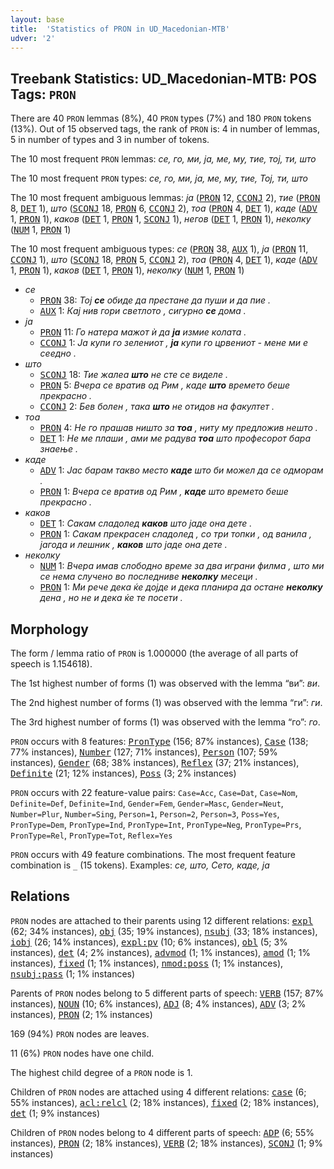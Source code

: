 ```yaml
---
layout: base
title:  'Statistics of PRON in UD_Macedonian-MTB'
udver: '2'
---
```


## Treebank Statistics: UD_Macedonian-MTB: POS Tags: `PRON`

There are 40 `PRON` lemmas (8%), 40 `PRON` types (7%) and 180 `PRON` tokens (13%).
Out of 15 observed tags, the rank of `PRON` is: 4 in number of lemmas, 5 in number of types and 3 in number of tokens.

The 10 most frequent `PRON` lemmas: <em>се, го, ми, ја, ме, му, тие, тој, ти, што</em>

The 10 most frequent `PRON` types:  <em>се, го, ми, ја, ме, му, тие, Тој, ти, што</em>

The 10 most frequent ambiguous lemmas: <em>ја</em> (<tt><a href="mk_mtb-pos-PRON.html">PRON</a></tt> 12, <tt><a href="mk_mtb-pos-CCONJ.html">CCONJ</a></tt> 2), <em>тие</em> (<tt><a href="mk_mtb-pos-PRON.html">PRON</a></tt> 8, <tt><a href="mk_mtb-pos-DET.html">DET</a></tt> 1), <em>што</em> (<tt><a href="mk_mtb-pos-SCONJ.html">SCONJ</a></tt> 18, <tt><a href="mk_mtb-pos-PRON.html">PRON</a></tt> 6, <tt><a href="mk_mtb-pos-CCONJ.html">CCONJ</a></tt> 2), <em>тоа</em> (<tt><a href="mk_mtb-pos-PRON.html">PRON</a></tt> 4, <tt><a href="mk_mtb-pos-DET.html">DET</a></tt> 1), <em>каде</em> (<tt><a href="mk_mtb-pos-ADV.html">ADV</a></tt> 1, <tt><a href="mk_mtb-pos-PRON.html">PRON</a></tt> 1), <em>каков</em> (<tt><a href="mk_mtb-pos-DET.html">DET</a></tt> 1, <tt><a href="mk_mtb-pos-PRON.html">PRON</a></tt> 1, <tt><a href="mk_mtb-pos-SCONJ.html">SCONJ</a></tt> 1), <em>негов</em> (<tt><a href="mk_mtb-pos-DET.html">DET</a></tt> 1, <tt><a href="mk_mtb-pos-PRON.html">PRON</a></tt> 1), <em>неколку</em> (<tt><a href="mk_mtb-pos-NUM.html">NUM</a></tt> 1, <tt><a href="mk_mtb-pos-PRON.html">PRON</a></tt> 1)

The 10 most frequent ambiguous types:  <em>се</em> (<tt><a href="mk_mtb-pos-PRON.html">PRON</a></tt> 38, <tt><a href="mk_mtb-pos-AUX.html">AUX</a></tt> 1), <em>ја</em> (<tt><a href="mk_mtb-pos-PRON.html">PRON</a></tt> 11, <tt><a href="mk_mtb-pos-CCONJ.html">CCONJ</a></tt> 1), <em>што</em> (<tt><a href="mk_mtb-pos-SCONJ.html">SCONJ</a></tt> 18, <tt><a href="mk_mtb-pos-PRON.html">PRON</a></tt> 5, <tt><a href="mk_mtb-pos-CCONJ.html">CCONJ</a></tt> 2), <em>тоа</em> (<tt><a href="mk_mtb-pos-PRON.html">PRON</a></tt> 4, <tt><a href="mk_mtb-pos-DET.html">DET</a></tt> 1), <em>каде</em> (<tt><a href="mk_mtb-pos-ADV.html">ADV</a></tt> 1, <tt><a href="mk_mtb-pos-PRON.html">PRON</a></tt> 1), <em>каков</em> (<tt><a href="mk_mtb-pos-DET.html">DET</a></tt> 1, <tt><a href="mk_mtb-pos-PRON.html">PRON</a></tt> 1), <em>неколку</em> (<tt><a href="mk_mtb-pos-NUM.html">NUM</a></tt> 1, <tt><a href="mk_mtb-pos-PRON.html">PRON</a></tt> 1)


* <em>се</em>
  * <tt><a href="mk_mtb-pos-PRON.html">PRON</a></tt> 38: <em>Тој <b>се</b> обиде да престане да пуши и да пие .</em>
  * <tt><a href="mk_mtb-pos-AUX.html">AUX</a></tt> 1: <em>Кај нив гори светлото , сигурно <b>се</b> дома .</em>
* <em>ја</em>
  * <tt><a href="mk_mtb-pos-PRON.html">PRON</a></tt> 11: <em>Го натера мажот ѝ да <b>ја</b> измие колата .</em>
  * <tt><a href="mk_mtb-pos-CCONJ.html">CCONJ</a></tt> 1: <em>Ја купи го зелениот , <b>ја</b> купи го црвениот - мене ми е сеедно .</em>
* <em>што</em>
  * <tt><a href="mk_mtb-pos-SCONJ.html">SCONJ</a></tt> 18: <em>Тие жалеа <b>што</b> не сте се виделе .</em>
  * <tt><a href="mk_mtb-pos-PRON.html">PRON</a></tt> 5: <em>Вчера се вратив од Рим , каде <b>што</b> времето беше прекрасно .</em>
  * <tt><a href="mk_mtb-pos-CCONJ.html">CCONJ</a></tt> 2: <em>Бев болен , така <b>што</b> не отидов на факултет .</em>
* <em>тоа</em>
  * <tt><a href="mk_mtb-pos-PRON.html">PRON</a></tt> 4: <em>Не го прашав ништо за <b>тоа</b> , ниту му предложив нешто .</em>
  * <tt><a href="mk_mtb-pos-DET.html">DET</a></tt> 1: <em>Не ме плаши , ами ме радува <b>тоа</b> што професорот бара знаење .</em>
* <em>каде</em>
  * <tt><a href="mk_mtb-pos-ADV.html">ADV</a></tt> 1: <em>Јас барам такво место <b>каде</b> што би можел да се одморам .</em>
  * <tt><a href="mk_mtb-pos-PRON.html">PRON</a></tt> 1: <em>Вчера се вратив од Рим , <b>каде</b> што времето беше прекрасно .</em>
* <em>каков</em>
  * <tt><a href="mk_mtb-pos-DET.html">DET</a></tt> 1: <em>Сакам сладолед <b>каков</b> што јаде она дете .</em>
  * <tt><a href="mk_mtb-pos-PRON.html">PRON</a></tt> 1: <em>Сакам прекрасен сладолед , со три топки , од ванила , јагода и лешник , <b>каков</b> што јаде она дете .</em>
* <em>неколку</em>
  * <tt><a href="mk_mtb-pos-NUM.html">NUM</a></tt> 1: <em>Вчера имав слободно време за два играни филма , што ми се нема случено во последниве <b>неколку</b> месеци .</em>
  * <tt><a href="mk_mtb-pos-PRON.html">PRON</a></tt> 1: <em>Ми рече дека ќе дојде и дека планира да остане <b>неколку</b> дена , но не и дека ќе те посети .</em>

## Morphology

The form / lemma ratio of `PRON` is 1.000000 (the average of all parts of speech is 1.154618).

The 1st highest number of forms (1) was observed with the lemma “ви”: <em>ви</em>.

The 2nd highest number of forms (1) was observed with the lemma “ги”: <em>ги</em>.

The 3rd highest number of forms (1) was observed with the lemma “го”: <em>го</em>.

`PRON` occurs with 8 features: <tt><a href="mk_mtb-feat-PronType.html">PronType</a></tt> (156; 87% instances), <tt><a href="mk_mtb-feat-Case.html">Case</a></tt> (138; 77% instances), <tt><a href="mk_mtb-feat-Number.html">Number</a></tt> (127; 71% instances), <tt><a href="mk_mtb-feat-Person.html">Person</a></tt> (107; 59% instances), <tt><a href="mk_mtb-feat-Gender.html">Gender</a></tt> (68; 38% instances), <tt><a href="mk_mtb-feat-Reflex.html">Reflex</a></tt> (37; 21% instances), <tt><a href="mk_mtb-feat-Definite.html">Definite</a></tt> (21; 12% instances), <tt><a href="mk_mtb-feat-Poss.html">Poss</a></tt> (3; 2% instances)

`PRON` occurs with 22 feature-value pairs: `Case=Acc`, `Case=Dat`, `Case=Nom`, `Definite=Def`, `Definite=Ind`, `Gender=Fem`, `Gender=Masc`, `Gender=Neut`, `Number=Plur`, `Number=Sing`, `Person=1`, `Person=2`, `Person=3`, `Poss=Yes`, `PronType=Dem`, `PronType=Ind`, `PronType=Int`, `PronType=Neg`, `PronType=Prs`, `PronType=Rel`, `PronType=Tot`, `Reflex=Yes`

`PRON` occurs with 49 feature combinations.
The most frequent feature combination is `_` (15 tokens).
Examples: <em>се, што, Сето, каде, ја</em>


## Relations

`PRON` nodes are attached to their parents using 12 different relations: <tt><a href="mk_mtb-dep-expl.html">expl</a></tt> (62; 34% instances), <tt><a href="mk_mtb-dep-obj.html">obj</a></tt> (35; 19% instances), <tt><a href="mk_mtb-dep-nsubj.html">nsubj</a></tt> (33; 18% instances), <tt><a href="mk_mtb-dep-iobj.html">iobj</a></tt> (26; 14% instances), <tt><a href="mk_mtb-dep-expl-pv.html">expl:pv</a></tt> (10; 6% instances), <tt><a href="mk_mtb-dep-obl.html">obl</a></tt> (5; 3% instances), <tt><a href="mk_mtb-dep-det.html">det</a></tt> (4; 2% instances), <tt><a href="mk_mtb-dep-advmod.html">advmod</a></tt> (1; 1% instances), <tt><a href="mk_mtb-dep-amod.html">amod</a></tt> (1; 1% instances), <tt><a href="mk_mtb-dep-fixed.html">fixed</a></tt> (1; 1% instances), <tt><a href="mk_mtb-dep-nmod-poss.html">nmod:poss</a></tt> (1; 1% instances), <tt><a href="mk_mtb-dep-nsubj-pass.html">nsubj:pass</a></tt> (1; 1% instances)

Parents of `PRON` nodes belong to 5 different parts of speech: <tt><a href="mk_mtb-pos-VERB.html">VERB</a></tt> (157; 87% instances), <tt><a href="mk_mtb-pos-NOUN.html">NOUN</a></tt> (10; 6% instances), <tt><a href="mk_mtb-pos-ADJ.html">ADJ</a></tt> (8; 4% instances), <tt><a href="mk_mtb-pos-ADV.html">ADV</a></tt> (3; 2% instances), <tt><a href="mk_mtb-pos-PRON.html">PRON</a></tt> (2; 1% instances)

169 (94%) `PRON` nodes are leaves.

11 (6%) `PRON` nodes have one child.

The highest child degree of a `PRON` node is 1.

Children of `PRON` nodes are attached using 4 different relations: <tt><a href="mk_mtb-dep-case.html">case</a></tt> (6; 55% instances), <tt><a href="mk_mtb-dep-acl-relcl.html">acl:relcl</a></tt> (2; 18% instances), <tt><a href="mk_mtb-dep-fixed.html">fixed</a></tt> (2; 18% instances), <tt><a href="mk_mtb-dep-det.html">det</a></tt> (1; 9% instances)

Children of `PRON` nodes belong to 4 different parts of speech: <tt><a href="mk_mtb-pos-ADP.html">ADP</a></tt> (6; 55% instances), <tt><a href="mk_mtb-pos-PRON.html">PRON</a></tt> (2; 18% instances), <tt><a href="mk_mtb-pos-VERB.html">VERB</a></tt> (2; 18% instances), <tt><a href="mk_mtb-pos-SCONJ.html">SCONJ</a></tt> (1; 9% instances)

